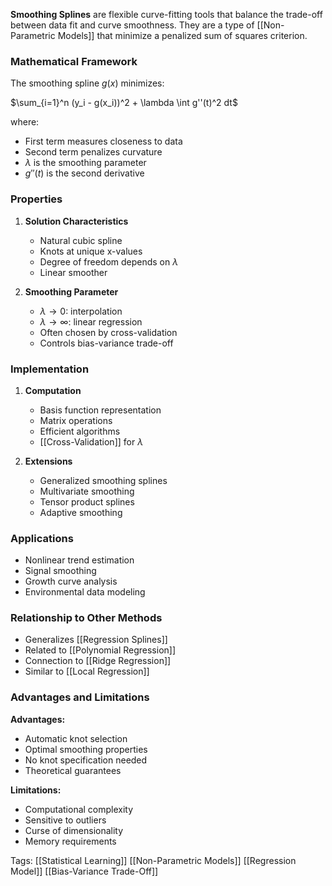 **Smoothing Splines** are flexible curve-fitting tools that balance the trade-off between data fit and curve smoothness. They are a type of [[Non-Parametric Models]] that minimize a penalized sum of squares criterion.

### Mathematical Framework
The smoothing spline $g(x)$ minimizes:

$\sum_{i=1}^n (y_i - g(x_i))^2 + \lambda \int g''(t)^2 dt$

where:
- First term measures closeness to data
- Second term penalizes curvature
- $\lambda$ is the smoothing parameter
- $g''(t)$ is the second derivative

### Properties
1. **Solution Characteristics**
   - Natural cubic spline
   - Knots at unique x-values
   - Degree of freedom depends on $\lambda$
   - Linear smoother

2. **Smoothing Parameter**
   - $\lambda \to 0$: interpolation
   - $\lambda \to \infty$: linear regression
   - Often chosen by cross-validation
   - Controls bias-variance trade-off

### Implementation
1. **Computation**
   - Basis function representation
   - Matrix operations
   - Efficient algorithms
   - [[Cross-Validation]] for $\lambda$

2. **Extensions**
   - Generalized smoothing splines
   - Multivariate smoothing
   - Tensor product splines
   - Adaptive smoothing

### Applications
- Nonlinear trend estimation
- Signal smoothing
- Growth curve analysis
- Environmental data modeling

### Relationship to Other Methods
- Generalizes [[Regression Splines]]
- Related to [[Polynomial Regression]]
- Connection to [[Ridge Regression]]
- Similar to [[Local Regression]]

### Advantages and Limitations
**Advantages:**
- Automatic knot selection
- Optimal smoothing properties
- No knot specification needed
- Theoretical guarantees

**Limitations:**
- Computational complexity
- Sensitive to outliers
- Curse of dimensionality
- Memory requirements

Tags:
[[Statistical Learning]]
[[Non-Parametric Models]]
[[Regression Model]]
[[Bias-Variance Trade-Off]]
